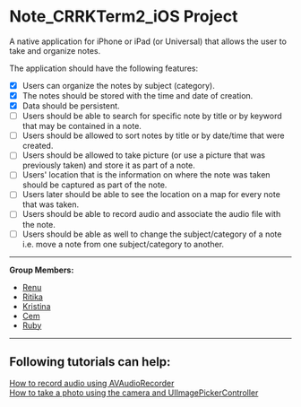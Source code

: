 # Note_CRRKTerm2_iOS Project

A native application for iPhone or iPad (or Universal) that allows the user to take and organize notes.  

The application should have the following features:  

- [x] Users can organize the notes by subject (category).
- [x] The notes should be stored with the time and date of creation.
- [x] Data should be persistent.
- [ ] Users should be able to search for specific note by title or by keyword that may be contained in a note.
- [ ] Users should be allowed to sort notes by title or by date/time that were created.
- [ ] Users should be allowed to take picture (or use a picture that was previously taken) and store it as part of a note.
- [ ] Users' location that is the information on where the note was taken should be captured as part of the note.
- [ ] Users later should be able to see the location on a map for every note that was taken.
- [ ] Users should be able to record audio and associate the audio file with the note.
- [ ] Users should be able as well to change the subject/category of a note i.e. move a note from one
subject/category to another.
---
**Group Members:**  
- [Renu](https://github.com/Renu11111)
- [Ritika](https://github.com/RainaRiti)
- [Kristina](https://github.com/kristina807287)
- [Cem](https://github.com/cemsafa)
- [Ruby](https://github.com/ruby2014)
---
## Following tutorials can help:
[How to record audio using AVAudioRecorder](https://www.hackingwithswift.com/example-code/media/how-to-record-audio-using-avaudiorecorder)  
[How to take a photo using the camera and UIImagePickerController](https://www.hackingwithswift.com/example-code/uikit/how-to-take-a-photo-using-the-camera-and-uiimagepickercontroller)

